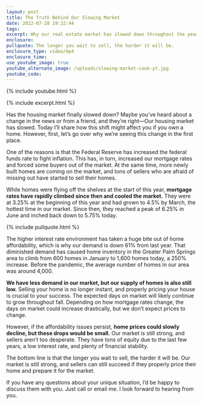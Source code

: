 ```yaml
---
layout: post
title: The Truth Behind Our Slowing Market
date: 2022-07-28 19:32:44
tags:
excerpt: Why our real estate market has slowed down throughout the year.
enclosure:
pullquote: The longer you wait to sell, the harder it will be.
enclosure_type: video/mp4
enclosure_time:
use_youtube_image: true
youtube_alternate_image: /uploads/slowing-market-cook-yt.jpg
youtube_code:
---
```

{% include youtube.html %}

{% include excerpt.html %}

Has the housing market finally slowed down? Maybe you’ve heard about a change in the news or from a friend, and they’re right—Our housing market has slowed. Today I’ll share how this shift might affect you if you own a home. However, first, let’s go over why we’re seeing this change in the first place.

One of the reasons is that the Federal Reserve has increased the federal funds rate to fight inflation. This has, in turn, increased our mortgage rates and forced some buyers out of the market. At the same time, more newly built homes are coming on the market, and tons of sellers who are afraid of missing out have started to sell their homes.&nbsp;

While homes were flying off the shelves at the start of this year, **mortgage rates have rapidly climbed since then and cooled the market.** They were at 3.25% at the beginning of this year and had grown to 4.5% by March, the hottest time in our market. Since then, they reached a peak of 6.25% in June and inched back down to 5.75% today.

{% include pullquote.html %}

The higher interest rate environment has taken a huge bite out of home affordability, which is why our demand is down 61% from last year. That diminished demand has caused home inventory in the Greater Palm Springs area to climb from 600 homes in January to 1,600 homes today, a 250% increase. Before the pandemic, the average number of homes in our area was around 4,000.

**We have less demand in our market, but our supply of homes is also still low.** Selling your home is no longer instant, and properly pricing your house is crucial to your success. The expected days on market will likely continue to grow throughout fall. Depending on how mortgage rates change, the days on market could increase drastically, but we don’t expect prices to change.&nbsp;

However, if the affordability issues persist, **home prices could slowly decline, but these drops would be small.** Our market is still strong, and sellers aren’t too desperate. They have tons of equity due to the last few years, a low interest rate, and plenty of financial stability.

The bottom line is that the longer you wait to sell, the harder it will be. Our market is still strong, and sellers can still succeed if they properly price their home and prepare it for the market.

If you have any questions about your unique situation, I’d be happy to discuss them with you. Just call or email me. I look forward to hearing from you.
